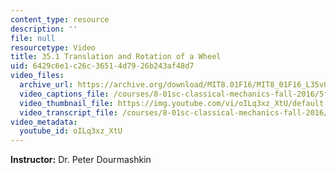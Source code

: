 ```yaml
---
content_type: resource
description: ''
file: null
resourcetype: Video
title: 35.1 Translation and Rotation of a Wheel
uid: 6429c6e1-c26c-3651-4d79-26b243af48d7
video_files:
  archive_url: https://archive.org/download/MIT8.01F16/MIT8_01F16_L35v01_360p.mp4
  video_captions_file: /courses/8-01sc-classical-mechanics-fall-2016/5f4003778dc95a888d1fb814751d4e80_oILq3xz_XtU.vtt
  video_thumbnail_file: https://img.youtube.com/vi/oILq3xz_XtU/default.jpg
  video_transcript_file: /courses/8-01sc-classical-mechanics-fall-2016/2326c3a2f4df56c787c23ae916fd315c_oILq3xz_XtU.pdf
video_metadata:
  youtube_id: oILq3xz_XtU
---
```


**Instructor:** Dr. Peter Dourmashkin